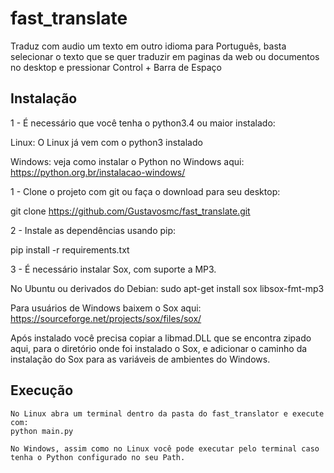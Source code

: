 <h1>fast_translate</h1>

<p>Traduz com audio um texto em outro idioma para Português, basta selecionar o texto que se quer traduzir em paginas da web ou documentos no desktop e pressionar Control +
Barra de Espaço </p>


<h2> Instalação </h2>

1 - É necessário que você tenha o python3.4 ou maior instalado:

  Linux: O Linux já vem com o python3 instalado
  
  Windows: veja como instalar o Python no Windows aqui: https://python.org.br/instalacao-windows/

1 - Clone o projeto com git ou faça o download para seu desktop:

  git clone https://github.com/Gustavosmc/fast_translate.git

2 - Instale as dependências usando pip:

  pip install -r requirements.txt

3 - É necessário instalar Sox, com suporte a MP3. 

  No Ubuntu ou derivados do Debian: 
  sudo apt-get install sox libsox-fmt-mp3

  Para usuários de Windows baixem o Sox aqui:
  https://sourceforge.net/projects/sox/files/sox/

  Após instalado você precisa copiar a libmad.DLL que se encontra zipado aqui, para o diretório onde foi instalado o Sox,
  e adicionar o caminho da instalação do Sox para as variáveis de ambientes do Windows.
  
  <h2> Execução </h2>
  
    No Linux abra um terminal dentro da pasta do fast_translator e execute com:
    python main.py
    
    No Windows, assim como no Linux você pode executar pelo terminal caso tenha o Python configurado no seu Path.
 
